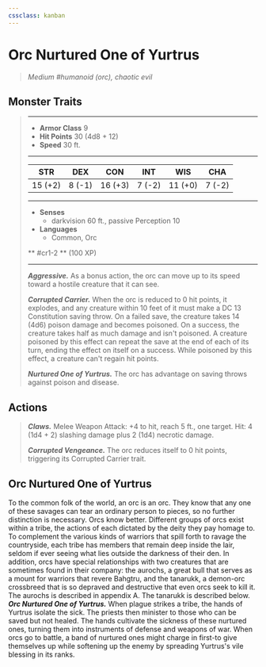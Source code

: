 ```yaml
---
cssclass: kanban
---
```


# Orc Nurtured One of Yurtrus
>*Medium #humanoid (orc), chaotic evil*
## Monster Traits
>___
>- **Armor Class** 9
>- **Hit Points** 30 (4d8 + 12)
>- **Speed** 30 ft.
>___
>|STR|DEX|CON|INT|WIS|CHA|
>|:---:|:---:|:---:|:---:|:---:|:---:|
>|15 (+2)|8 (-1)|16 (+3)|7 (-2)|11 (+0)|7 (-2)|
>___
>- **Senses**
>	 - darkvision 60 ft., passive Perception 10
>- **Languages**
>	 - Common, Orc
>
> ** #cr1-2 ** (100 XP)
>___
>***Aggressive.*** As a bonus action, the orc can move up to its speed toward a hostile creature that it can see.  
>
>***Corrupted Carrier.*** When the orc is reduced to 0 hit points, it explodes, and any creature within 10 feet of it must make a DC 13 Constitution saving throw. On a failed save, the creature takes 14 (4d6) poison damage and becomes poisoned. On a success, the creature takes half as much damage and isn't poisoned. A creature poisoned by this effect can repeat the save at the end of each of its turn, ending the effect on itself on a success. While poisoned by this effect, a creature can't regain hit points.  
>
>***Nurtured One of Yurtrus.*** The orc has advantage on saving throws against poison and disease.  
>
## Actions
>***Claws.*** Melee Weapon Attack: +4 to hit, reach 5 ft., one target. Hit: 4 (1d4 + 2) slashing damage plus 2 (1d4) necrotic damage.  
>
>***Corrupted Vengeance.*** The orc reduces itself to 0 hit points, triggering its Corrupted Carrier trait.
## Orc Nurtured One of Yurtrus
To the common folk of the world, an orc is an orc. They know that any one of these savages can tear an ordinary person to pieces, so no further distinction is necessary.
Orcs know better. Different groups of orcs exist within a tribe, the actions of each dictated by the deity they pay homage to. To complement the various kinds of warriors that spill forth to ravage the countryside, each tribe has members that remain deep inside the lair, seldom if ever seeing what lies outside the darkness of their den.
In addition, orcs have special relationships with two creatures that are sometimes found in their company: the aurochs, a great bull that serves as a mount for warriors that revere Bahgtru, and the tanarukk, a demon-orc crossbreed that is so depraved and destructive that even orcs seek to kill it. The aurochs is described in appendix A. The tanarukk is described below.
***Orc Nurtured One of Yurtrus.*** When plague strikes a tribe, the hands of Yurtrus isolate the sick. The priests then minister to those who can be saved but not healed. The hands cultivate the sickness of these nurtured ones, turning them into instruments of defense and weapons of war. When orcs go to battle, a band of nurtured ones might charge in first-to give themselves up while softening up the enemy by spreading Yurtrus's vile blessing in its ranks.